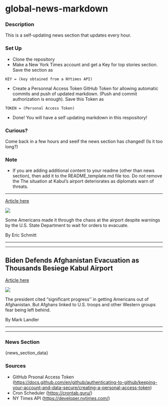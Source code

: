 # global-news-markdown

### Description 
This is a self-updating news section that updates every hour.

### Set Up 
* Clone the repository
* Make a New York Times account and get a Key for top stories section. Save the section as 
 ```
 KEY = (key obtained from a NYtimes API)
 ```
*  Create a Personnal Access Token GitHub Token for allowing automatic commits and push of updated markdown. (Push and commit authorization is enough). Save this Token as 
```
TOKEN = (Personal Access Token)
```
* Done! You will have a self updating markdown in this respository!

### Curious?
Come back in a few hours and seeif the news section has changed! (Is it too long?)

### Note
* If you are adding additional content to your readme (other than news section), then add it to the README_template.md file too. Do not remove the The situation at Kabul’s airport deteriorates as diplomats warn of threats.
---------------------------------------------------------------------------

[Article here](https://www.nytimes.com/2021/08/21/world/asia/kabul-airport-afghanistan-security.html)

[![](https://static01.nyt.com/images/2021/08/21/world/21afghanistan-briefing-pentagon/21afghanistan-briefing-pentagon-superJumbo.jpg)](https://www.nytimes.com/2021/08/21/world/asia/kabul-airport-afghanistan-security.html)

Some Americans made it through the chaos at the airport despite warnings by the U.S. State Department to wait for orders to evacuate.

By Eric Schmitt

* * *

* * *

Biden Defends Afghanistan Evacuation as Thousands Besiege Kabul Airport
-----------------------------------------------------------------------

[Article here](https://www.nytimes.com/2021/08/20/world/asia/biden-afghanistan-evacuation-kabul-airport.html)

[![](https://static01.nyt.com/images/2021/08/20/world/20AFGHANISTAN-LEDEALL1/merlin_193473240_ebccfda7-c7eb-463e-9b7b-741b575df6f9-superJumbo.jpg)](https://www.nytimes.com/2021/08/20/world/asia/biden-afghanistan-evacuation-kabul-airport.html)

The president cited “significant progress’’ in getting Americans out of Afghanistan. But Afghans linked to U.S. troops and other Western groups fear being left behind.

By Mark Landler

* * *

* * *

### News Section 
{news_section_data}


### Sources 
* GitHub Prsonal Access Token (https://docs.github.com/en/github/authenticating-to-github/keeping-your-account-and-data-secure/creating-a-personal-access-token)
* Cron Scheduler (https://crontab.guru/)
* NY Times API (https://developer.nytimes.com/)
